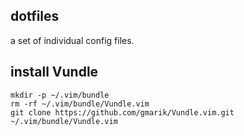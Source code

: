 dotfiles
--------------

a set of individual config files.

install Vundle
--------------

    mkdir -p ~/.vim/bundle
    rm -rf ~/.vim/bundle/Vundle.vim
    git clone https://github.com/gmarik/Vundle.vim.git ~/.vim/bundle/Vundle.vim

